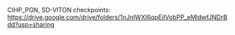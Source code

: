 CIHP_PGN, SD-VITON checkpoints: https://drive.google.com/drive/folders/1nJnIWXI6qpEiIVobPP_eMldwfJNDrBdd?usp=sharing
